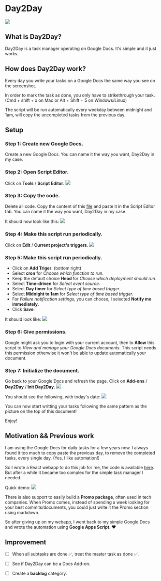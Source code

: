 # Day2Day

![](Images/Demo_Day2Day_full.png)

## What is Day2Day?

Day2Day is a task manager operating on Google Docs.
It's simple and it just works.


## How does Day2Day work?

Every day you write your tasks on a Google Docs the same way you see on the screenshot.

In order to mark the task as done, you only have to strikethrough your task. (Cmd + shift + x on Mac or Alt + Shift + 5 on Windows/Linux)

The script will be run automatically every weekday between midnight and 1am, will copy the uncompleted tasks from the previous day.

## Setup

### Step 1: Create new Google Docs.

Create a new Google Docs.
You can name it the way you want, Day2Day in my case.

### Step 2: Open Script Editor.

Click on **Tools** / **Script Editor**.
![](Images/Tuto_step2.png)

### Step 3: Copy the code.

Delete all code.
Copy the content of this [file](https://raw.githubusercontent.com/papay0/Day2Day/master/Code.gs) and paste it in the Script Editor tab.
You can name it the way you want, Day2Day in my case.

It should now look like this:
![](Images/Tuto_step3.png)

### Step 4: Make this script run periodically.

Click on **Edit** / **Current project's triggers**.
![](Images/Tuto_step4.png)

### Step 5: Make this script run periodically.

- Click on **Add Triger**. (bottom right)
- Select **cron** for *Choose which function to run*.
- Keep the default choice **Head** for *Choose which deployment should run*.
- Select **Time-driven** for *Select event source*.
- Select **Day timer** for *Select type of time based trigger*.
- Select **Midnight to 1am** for *Select type of time based trigger*.
- For *Failure notification settings*, you can choose, I selected **Notify me immediately**.
- Click **Save**.

It should look like:
![](Images/Tuto_step5.png)

### Step 6: Give permissions.

Google might ask you to login with your current account, then to **Allow** this script to *View and manage your Google Docs documents*.
This script needs this permission otherwise it won't be able to update automatically your document.

### Step 7: Initialize the document.

Go back to your Google Docs and refresh the page.
Click on **Add-ons** / **Day2Day** / **Init Day2Day**.
![](Images/Tuto_step7_1.png)

You should see the following, with today's date:
![](Images/Tuto_step7_2.png)

You can now start writting your tasks following the same pattern as the picture on the top of this document!

Enjoy!

## Motivation && Previous work

I am using the Google Docs for daily tasks for a few years now.
I always found it too much to copy paste the previous day, to remove the completed tasks, every single day. (Yes, I like automation!)

So I wrote a React webapp to do this job for me, the code is available [here](https://github.com/papay0/day-to-day).
But after a while it became too complex for the simple task manager I needed.

Quick demo:
![](Images/Demo_daytoday.gif)

There is also support to easily build a **Promo package**, often used in tech companies.
When Promo comes, instead of spending a week looking for your best commits/documents, you could just write it the Promo section using markdown.

So after giving up on my webapp, I went back to my simple Google Docs and wrote the automation using **Google Apps Script**. ❤️

## Improvement

- [ ] When all subtasks are done ✅, treat the master task as done ✅.
- [ ] See if Day2Day can be a Docs Add-on.
- [ ] Create a **backlog** category.

